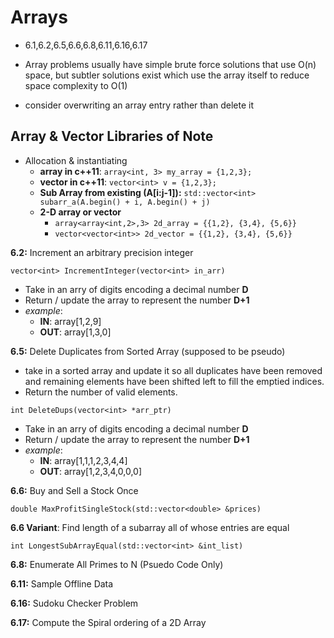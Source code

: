 # Arrays #

*  6.1,6.2,6.5,6.6,6.8,6.11,6.16,6.17

*   Array problems usually have simple brute force solutions that use O(n) space, but subtler solutions exist which use the array itself to reduce space complexity to O(1)
*   consider overwriting an array entry rather than delete it

## Array & Vector Libraries of Note ##

*   Allocation & instantiating
    *   **array in c++11**: `array<int, 3> my_array = {1,2,3};`
    *   **vector in c++11**: `vector<int> v = {1,2,3};`
    *   **Sub Array from existing (A[i:j-1]):** `std::vector<int> subarr_a(A.begin() + i, A.begin() + j)`
    *   **2-D array or vector**
        *   `array<array<int,2>,3> 2d_array = {{1,2}, {3,4}, {5,6}}`
        *   `vector<vector<int>> 2d_vector = {{1,2}, {3,4}, {5,6}}`






**6.2:** Increment an arbitrary precision integer

`vector<int> IncrementInteger(vector<int> in_arr)`

*   Take in an arry of digits encoding a decimal number **D**
*   Return / update the array to represent the number **D+1**
*   _example_:
    *   **IN**:  array[1,2,9]
    *   **OUT**: array[1,3,0]

**6.5:** Delete Duplicates from Sorted Array (supposed to be pseudo)

*   take in a sorted array and update it so all duplicates have been removed and remaining elements have been shifted left to fill the emptied indices.
*   Return the number of valid elements.

`int DeleteDups(vector<int> *arr_ptr)`

*   Take in an arry of digits encoding a decimal number **D**
*   Return / update the array to represent the number **D+1**
*   _example_:
    *   **IN**:  array[1,1,1,2,3,4,4]
    *   **OUT**: array[1,2,3,4,0,0,0]


**6.6:** Buy and Sell a Stock Once

`double MaxProfitSingleStock(std::vector<double> &prices)`

**6.6 Variant**: Find length of a subarray all of whose entries are equal

`int LongestSubArrayEqual(std::vector<int> &int_list)`

**6.8:** Enumerate All Primes to N (Psuedo Code Only)

**6.11:** Sample Offline Data

**6.16:** Sudoku Checker Problem


**6.17:** Compute the Spiral ordering of a 2D Array

